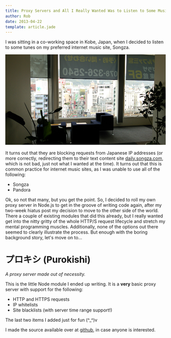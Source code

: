 ```yaml
---
title: Proxy Servers and All I Really Wanted Was to Listen to Some Music
author: Rob
date: 2013-04-22
template: article.jade
---
```


I was sitting in a co-working space in Kobe, Japan, when I decided to listen to some tunes on my preferred internet music site, Songza.

<span class="more"></span>

![coworking space](coworking.JPG)

 It turns out that they are blocking requests from Japanese IP addresses (or more correctly, redirecting them to their text content site [daily.songza.com](http://daily.songza.com/), which is not bad, just not what I wanted at the time). It turns out that this is common practice for internet music sites, as I was unable to use all of the following:

- Songza
- Pandora

Ok, so not that many, but you get the point. So, I decided to roll my own proxy server in Node.js to get in the groove of writing code again, after my two-week hiatus post my decision to move to the other side of the world. There a couple of existing modules that did this already, but I really wanted get into the nitty gritty of the whole HTTP/S request lifecycle and stretch my mental programming muscles. Additionally, none of the options out there seemed to clearly illustrate the process. But enough with the boring background story, let's move on to...

# プロキシ (Purokishi)
_A proxy server made out of necessity._

This is the little Node module I ended up writing. It is a __very__ basic proxy server with support for the following:

- HTTP and HTTPS requests
- IP whitelists
- Site blacklists (with server time range support!)

The last two items I added just for fun (^_^)v

I made the source available over at [github](https://github.com/robu3/purokishi), in case anyone is interested.
